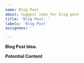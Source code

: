 ```yaml
---
name: Blog Post
about: Suggest idea for blog post
title: 'Blog Post: '
labels: 'Blog Post'
assignees: ''

---
```


**Blog Post Idea.**


**Potential Content**

